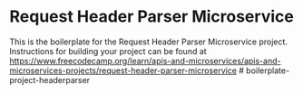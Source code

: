 # Request Header Parser Microservice

This is the boilerplate for the Request Header Parser Microservice project. Instructions for building your project can be found at https://www.freecodecamp.org/learn/apis-and-microservices/apis-and-microservices-projects/request-header-parser-microservice
#   b o i l e r p l a t e - p r o j e c t - h e a d e r p a r s e r  
 